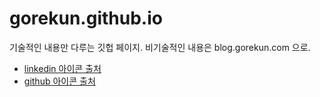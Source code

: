 # gorekun.github.io

기술적인 내용만 다루는 깃헙 페이지. 비기술적인 내용은 blog.gorekun.com 으로.

- [linkedin 아이콘 출처](http://www.iconarchive.com/show/windows-8-icons-by-icons8/Social-Networks-Linkedin-icon.html)
- [github 아이콘 출처](http://www.iconarchive.com/show/windows-8-icons-by-icons8/Programming-Github-icon.html)

